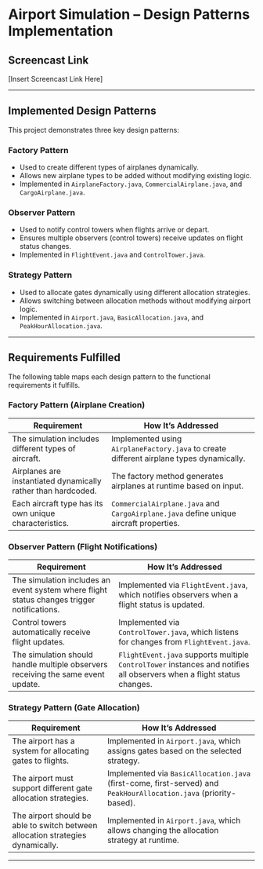 # Airport Simulation – Design Patterns Implementation

## **Screencast Link**
[Insert Screencast Link Here]

---

## **Implemented Design Patterns**
This project demonstrates three key design patterns:

### **Factory Pattern**
- Used to create different types of airplanes dynamically.
- Allows new airplane types to be added without modifying existing logic.
- Implemented in `AirplaneFactory.java`, `CommercialAirplane.java`, and `CargoAirplane.java`.

### **Observer Pattern**
- Used to notify control towers when flights arrive or depart.
- Ensures multiple observers (control towers) receive updates on flight status changes.
- Implemented in `FlightEvent.java` and `ControlTower.java`.

### **Strategy Pattern**
- Used to allocate gates dynamically using different allocation strategies.
- Allows switching between allocation methods without modifying airport logic.
- Implemented in `Airport.java`, `BasicAllocation.java`, and `PeakHourAllocation.java`.

---

## **Requirements Fulfilled**
The following table maps each design pattern to the functional requirements it fulfills.

### **Factory Pattern (Airplane Creation)**
| **Requirement** | **How It’s Addressed** |
|---------------|------------------------|
| The simulation includes different types of aircraft. | Implemented using `AirplaneFactory.java` to create different airplane types dynamically. |
| Airplanes are instantiated dynamically rather than hardcoded. | The factory method generates airplanes at runtime based on input. |
| Each aircraft type has its own unique characteristics. | `CommercialAirplane.java` and `CargoAirplane.java` define unique aircraft properties. |

### **Observer Pattern (Flight Notifications)**
| **Requirement** | **How It’s Addressed** |
|---------------|------------------------|
| The simulation includes an event system where flight status changes trigger notifications. | Implemented via `FlightEvent.java`, which notifies observers when a flight status is updated. |
| Control towers automatically receive flight updates. | Implemented via `ControlTower.java`, which listens for changes from `FlightEvent.java`. |
| The simulation should handle multiple observers receiving the same event update. | `FlightEvent.java` supports multiple `ControlTower` instances and notifies all observers when a flight status changes. |

### **Strategy Pattern (Gate Allocation)**
| **Requirement** | **How It’s Addressed** |
|---------------|------------------------|
| The airport has a system for allocating gates to flights. | Implemented in `Airport.java`, which assigns gates based on the selected strategy. |
| The airport must support different gate allocation strategies. | Implemented via `BasicAllocation.java` (first-come, first-served) and `PeakHourAllocation.java` (priority-based). |
| The airport should be able to switch between allocation strategies dynamically. | Implemented in `Airport.java`, which allows changing the allocation strategy at runtime. |

---
